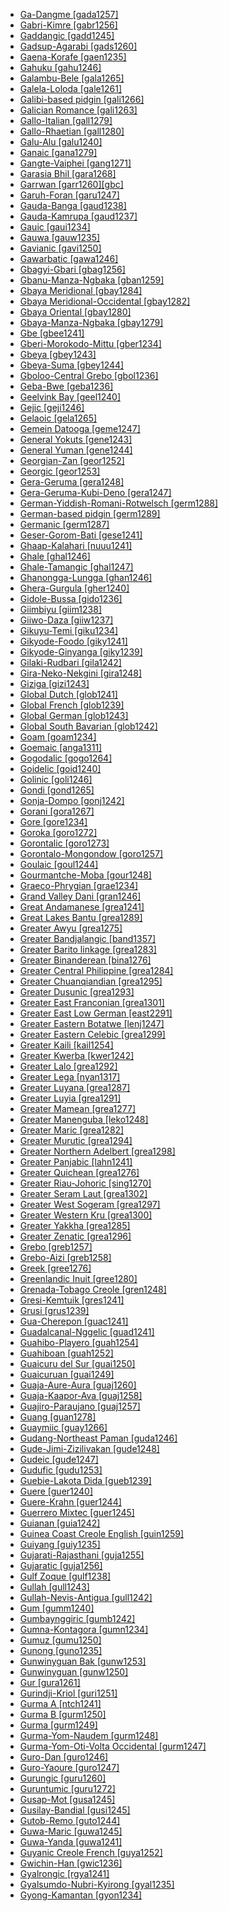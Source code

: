 - [Ga-Dangme [gada1257]](tree/atla1278/volt1241/kwav1236/gada1257/md.ini)
- [Gabri-Kimre [gabr1256]](tree/afro1255/chad1250/east2632/east2640/east2645/east2722/gabr1256/md.ini)
- [Gaddangic [gadd1245]](tree/aust1307/mala1545/nort3238/caga1241/iban1268/gadd1245/md.ini)
- [Gadsup-Agarabi [gads1260]](tree/nucl1709/kain1273/kain1274/gauw1235/gads1260/md.ini)
- [Gaena-Korafe [gaen1235]](tree/nucl1709/bina1276/bina1279/nucl1603/sout2934/coas1297/gaen1235/md.ini)
- [Gahuku [gahu1246]](tree/nucl1709/kain1273/goro1272/nucl1760/gahu1246/md.ini)
- [Galambu-Bele [gala1265]](tree/afro1255/chad1250/west2785/west2714/west2799/west2715/bole1261/nucl1735/gala1265/md.ini)
- [Galela-Loloda [gale1261]](tree/nort2923/nort2924/main1282/gale1261/md.ini)
- [Galibi-based pidgin [gali1266]](tree/pidg1258/gali1266/md.ini)
- [Galician Romance [gali1263]](tree/indo1319/clas1257/ital1284/lati1262/lati1263/impe1234/roma1334/ital1285/west2813/shif1234/sout3183/west2838/gali1263/md.ini)
- [Gallo-Italian [gall1279]](tree/indo1319/clas1257/ital1284/lati1262/lati1263/impe1234/roma1334/ital1285/west2813/shif1234/nort3208/gall1279/md.ini)
- [Gallo-Rhaetian [gall1280]](tree/indo1319/clas1257/ital1284/lati1262/lati1263/impe1234/roma1334/ital1285/west2813/shif1234/nort3208/gall1280/md.ini)
- [Galu-Alu [galu1240]](tree/nucl1708/wape1249/cent2407/wape1250/galu1240/md.ini)
- [Ganaic [gana1279]](tree/pama1250/gana1279/md.ini)
- [Gangte-Vaiphei [gang1271]](tree/sino1245/kuki1245/kuki1246/peri1260/nort3179/siza1239/gang1271/md.ini)
- [Garasia Bhil [gara1268]](tree/indo1319/clas1257/indo1320/indo1321/midd1375/cont1248/midl1245/bhil1254/gara1268/md.ini)
- [Garrwan [garr1260][gbc]](tree/garr1260/md.ini)
- [Garuh-Foran [garu1247]](tree/nucl1709/mada1298/croi1234/mabu1247/hans1243/garu1247/md.ini)
- [Gauda-Banga [gaud1238]](tree/indo1319/clas1257/indo1320/indo1321/midd1375/cont1248/indo1323/oriy1254/gaud1237/gaud1238/md.ini)
- [Gauda-Kamrupa [gaud1237]](tree/indo1319/clas1257/indo1320/indo1321/midd1375/cont1248/indo1323/oriy1254/gaud1237/md.ini)
- [Gauic [gaui1234]](tree/taik1256/kada1291/sout3143/west2798/gaui1234/md.ini)
- [Gauwa [gauw1235]](tree/nucl1709/kain1273/kain1274/gauw1235/md.ini)
- [Gavianic [gavi1250]](tree/tupi1275/mond1266/gavi1250/md.ini)
- [Gawarbatic [gawa1246]](tree/indo1319/clas1257/indo1320/indo1321/gawa1246/md.ini)
- [Gbagyi-Gbari [gbag1256]](tree/atla1278/volt1241/benu1247/ebir1244/nupe1252/gbag1256/md.ini)
- [Gbanu-Manza-Ngbaka [gban1259]](tree/atla1278/volt1241/nort3149/gbay1279/gbay1280/gban1259/md.ini)
- [Gbaya Meridional [gbay1284]](tree/atla1278/volt1241/nort3149/gbay1279/gbay1282/gbay1284/md.ini)
- [Gbaya Meridional-Occidental [gbay1282]](tree/atla1278/volt1241/nort3149/gbay1279/gbay1282/md.ini)
- [Gbaya Oriental [gbay1280]](tree/atla1278/volt1241/nort3149/gbay1279/gbay1280/md.ini)
- [Gbaya-Manza-Ngbaka [gbay1279]](tree/atla1278/volt1241/nort3149/gbay1279/md.ini)
- [Gbe [gbee1241]](tree/atla1278/volt1241/kwav1236/gbee1241/md.ini)
- [Gberi-Morokodo-Mittu [gber1234]](tree/cent2225/sara1341/moro1282/moro1293/gber1234/md.ini)
- [Gbeya [gbey1243]](tree/atla1278/volt1241/nort3149/gbay1279/gbay1282/boko1260/gbey1243/md.ini)
- [Gbeya-Suma [gbey1244]](tree/atla1278/volt1241/nort3149/gbay1279/gbay1282/boko1260/gbey1243/gbey1244/md.ini)
- [Gboloo-Central Grebo [gbol1236]](tree/krua1234/grea1300/west2485/greb1258/greb1257/greb1256/nort3193/barc1236/gbol1236/md.ini)
- [Geba-Bwe [geba1236]](tree/sino1245/kare1337/cent1999/geba1236/md.ini)
- [Geelvink Bay [geel1240]](tree/geel1240/md.ini)
- [Gejic [geji1246]](tree/afro1255/chad1250/west2785/west2790/west2800/sout3162/nort3190/geji1246/md.ini)
- [Gelaoic [gela1265]](tree/taik1256/kada1291/sout3143/west2798/gaui1234/gela1265/md.ini)
- [Gemein Datooga [geme1247]](tree/nilo1247/sout2830/tato1241/geme1247/md.ini)
- [General Yokuts [gene1243]](tree/yoku1255/gene1243/md.ini)
- [General Yuman [gene1244]](tree/coch1271/yuma1250/gene1244/md.ini)
- [Georgian-Zan [geor1252]](tree/kart1248/geor1252/md.ini)
- [Georgic [geor1253]](tree/kart1248/geor1252/geor1253/md.ini)
- [Gera-Geruma [gera1248]](tree/afro1255/chad1250/west2785/west2714/west2799/west2715/bole1261/nucl1735/gera1247/gera1248/md.ini)
- [Gera-Geruma-Kubi-Deno [gera1247]](tree/afro1255/chad1250/west2785/west2714/west2799/west2715/bole1261/nucl1735/gera1247/md.ini)
- [German-Yiddish-Romani-Rotwelsch [germ1288]](tree/mixe1287/germ1288/md.ini)
- [German-based pidgin [germ1289]](tree/pidg1258/germ1289/md.ini)
- [Germanic [germ1287]](tree/indo1319/clas1257/germ1287/md.ini)
- [Geser-Gorom-Bati [gese1241]](tree/aust1307/mala1545/grea1302/band1354/gese1239/gese1241/md.ini)
- [Ghaap-Kalahari [nuuu1241]](tree/tuuu1241/kwii1241/nuuu1241/md.ini)
- [Ghale [ghal1246]](tree/sino1245/bodi1256/kaik1248/ghal1247/ghal1246/md.ini)
- [Ghale-Tamangic [ghal1247]](tree/sino1245/bodi1256/kaik1248/ghal1247/md.ini)
- [Ghanongga-Lungga [ghan1246]](tree/aust1307/mala1545/east2712/ocea1241/west2818/meso1253/newi1242/stge1234/nort3225/newg1239/west2857/simb1260/ghan1246/md.ini)
- [Ghera-Gurgula [gher1240]](tree/indo1319/clas1257/indo1320/indo1321/midd1375/cont1248/midl1245/shau1239/indo1322/west2812/unun9883/gher1240/md.ini)
- [Gidole-Bussa [gido1236]](tree/afro1255/cush1243/east2699/lowl1267/sout3055/main1283/nucl1701/kons1242/gido1236/md.ini)
- [Giimbiyu [giim1238]](tree/giim1238/md.ini)
- [Giiwo-Daza [giiw1237]](tree/afro1255/chad1250/west2785/west2714/west2799/west2715/bole1261/nucl1735/gala1265/kirf1234/giiw1237/md.ini)
- [Gikuyu-Temi [giku1234]](tree/atla1278/volt1241/benu1247/bant1294/sout3152/narr1281/east2731/nort3203/cent2274/giku1234/md.ini)
- [Gikyode-Foodo [giky1241]](tree/atla1278/volt1241/kwav1236/nyoa1234/poto1254/tano1248/guan1278/nort3204/otin1234/moun1254/giky1239/giky1241/md.ini)
- [Gikyode-Ginyanga [giky1239]](tree/atla1278/volt1241/kwav1236/nyoa1234/poto1254/tano1248/guan1278/nort3204/otin1234/moun1254/giky1239/md.ini)
- [Gilaki-Rudbari [gila1242]](tree/indo1319/clas1257/indo1320/iran1269/cent2317/cent2318/nort3177/casp1236/gila1242/md.ini)
- [Gira-Neko-Nekgini [gira1248]](tree/nucl1709/fini1244/fini1245/gusa1245/gira1248/md.ini)
- [Giziga [gizi1243]](tree/afro1255/chad1250/bium1280/nort3156/maro1246/gizi1243/md.ini)
- [Global Dutch [glob1241]](tree/indo1319/clas1257/germ1287/nort3152/west2793/macr1270/midd1347/mode1257/glob1241/md.ini)
- [Global French [glob1239]](tree/indo1319/clas1257/ital1284/lati1262/lati1263/impe1234/roma1334/ital1285/west2813/shif1234/nort3208/gall1280/oila1234/cent2283/macr1273/glob1239/md.ini)
- [Global German [glob1243]](tree/indo1319/clas1257/germ1287/nort3152/west2793/high1289/high1286/midd1349/mode1258/uppe1464/glob1243/md.ini)
- [Global South Bavarian [glob1242]](tree/indo1319/clas1257/germ1287/nort3152/west2793/high1289/high1286/midd1349/mode1258/baye1239/glob1242/md.ini)
- [Goam [goam1234]](tree/lowe1437/ramu1234/goam1234/md.ini)
- [Goemaic [anga1311]](tree/afro1255/chad1250/west2785/west2714/west2799/west2717/anga1311/md.ini)
- [Gogodalic [gogo1264]](tree/suki1244/gogo1264/md.ini)
- [Goidelic [goid1240]](tree/indo1319/clas1257/celt1248/nucl1715/tgbc1234/insu1254/goid1240/md.ini)
- [Golinic [goli1246]](tree/nucl1709/cent2120/simb1258/nucl1617/goli1246/md.ini)
- [Gondi [gond1265]](tree/drav1251/sout3133/sout3139/gond1265/md.ini)
- [Gonja-Dompo [gonj1242]](tree/atla1278/volt1241/kwav1236/nyoa1234/poto1254/tano1248/guan1278/nort3204/gonj1242/md.ini)
- [Gorani [gora1267]](tree/indo1319/clas1257/indo1320/iran1269/cent2317/cent2318/nort3177/tati1243/gora1267/md.ini)
- [Gore [gore1234]](tree/cent2225/sara1341/sbbo1237/nucl1719/sara1349/cent2044/sara1345/gore1234/md.ini)
- [Goroka [goro1272]](tree/nucl1709/kain1273/goro1272/md.ini)
- [Gorontalic [goro1273]](tree/aust1307/mala1545/grea1284/goro1257/goro1273/md.ini)
- [Gorontalo-Mongondow [goro1257]](tree/aust1307/mala1545/grea1284/goro1257/md.ini)
- [Goulaic [goul1244]](tree/atla1278/volt1241/nort3149/buak1234/adam1257/goul1243/goul1244/md.ini)
- [Gourmantche-Moba [gour1248]](tree/atla1278/volt1241/nort3149/gura1261/cent2243/nort2777/bwam1248/otiv1239/nucl1743/gurm1247/gurm1248/gurm1249/gurm1250/gour1248/md.ini)
- [Graeco-Phrygian [grae1234]](tree/indo1319/clas1257/grae1234/md.ini)
- [Grand Valley Dani [gran1246]](tree/nucl1709/dani1287/cent2233/gran1246/md.ini)
- [Great Andamanese [grea1241]](tree/grea1241/md.ini)
- [Great Lakes Bantu [grea1289]](tree/atla1278/volt1241/benu1247/bant1294/sout3152/narr1281/east2731/nort3203/grea1289/md.ini)
- [Greater Awyu [grea1275]](tree/nucl1709/cent2116/awyu1265/grea1275/md.ini)
- [Greater Bandjalangic [band1357]](tree/pama1250/sout3135/news1235/band1357/md.ini)
- [Greater Barito linkage [grea1283]](tree/aust1307/mala1545/basa1291/grea1283/md.ini)
- [Greater Binanderean [bina1276]](tree/nucl1709/bina1276/md.ini)
- [Greater Central Philippine [grea1284]](tree/aust1307/mala1545/grea1284/md.ini)
- [Greater Chuanqiandian [grea1295]](tree/hmon1336/hmon1337/nucl1714/nucl1720/west2803/grea1295/md.ini)
- [Greater Dusunic [grea1293]](tree/aust1307/mala1545/nort3253/saba1285/sout3154/grea1293/md.ini)
- [Greater East Franconian [grea1301]](tree/indo1319/clas1257/germ1287/nort3152/west2793/high1289/high1286/midd1349/mode1258/uppe1464/grea1301/md.ini)
- [Greater East Low German [east2291]](tree/indo1319/clas1257/germ1287/nort3152/west2793/nort3175/alts1234/midd1345/lowg1239/east2291/md.ini)
- [Greater Eastern Botatwe [lenj1247]](tree/atla1278/volt1241/benu1247/bant1294/sout3152/narr1281/east2731/bota1239/lenj1247/md.ini)
- [Greater Eastern Celebic [grea1299]](tree/aust1307/mala1545/cele1242/grea1299/md.ini)
- [Greater Kaili [kail1254]](tree/aust1307/mala1545/cele1242/kail1255/nort2898/kail1254/md.ini)
- [Greater Kwerba [kwer1242]](tree/kwer1242/md.ini)
- [Greater Lalo [grea1292]](tree/sino1245/burm1265/lolo1265/lolo1267/nili1235/liso1234/nucl1734/lisu1252/lalu1234/lalo1240/grea1292/md.ini)
- [Greater Lega [nyan1317]](tree/atla1278/volt1241/benu1247/bant1294/sout3152/narr1281/east2731/nyan1317/md.ini)
- [Greater Luyana [grea1287]](tree/atla1278/volt1241/benu1247/bant1294/sout3152/narr1281/cent2260/grea1287/md.ini)
- [Greater Luyia [grea1291]](tree/atla1278/volt1241/benu1247/bant1294/sout3152/narr1281/east2731/nort3203/grea1289/grea1291/md.ini)
- [Greater Mamean [grea1277]](tree/maya1287/core1254/quic1274/grea1277/md.ini)
- [Greater Manenguba [leko1248]](tree/atla1278/volt1241/benu1247/bant1294/sout3152/narr1281/bant1295/lund1274/leko1248/md.ini)
- [Greater Maric [grea1282]](tree/pama1250/grea1282/md.ini)
- [Greater Murutic [grea1294]](tree/aust1307/mala1545/nort3253/saba1285/sout3154/grea1294/md.ini)
- [Greater Northern Adelbert [grea1298]](tree/nucl1709/mada1298/croi1234/grea1298/md.ini)
- [Greater Panjabic [lahn1241]](tree/indo1319/clas1257/indo1320/indo1321/midd1375/cont1248/indo1324/sind1278/lahn1241/md.ini)
- [Greater Quichean [grea1276]](tree/maya1287/core1254/quic1274/grea1276/md.ini)
- [Greater Riau-Johoric [sing1270]](tree/aust1307/mala1545/mala1536/nort3170/mala1538/nucl1806/sing1270/md.ini)
- [Greater Seram Laut [grea1302]](tree/aust1307/mala1545/grea1302/md.ini)
- [Greater West Sogeram [grea1297]](tree/nucl1709/mada1298/kala1403/sout3148/soge1235/apal1258/grea1297/md.ini)
- [Greater Western Kru [grea1300]](tree/krua1234/grea1300/md.ini)
- [Greater Yakkha [grea1285]](tree/sino1245/hima1249/maha1306/kira1253/east2719/grea1285/md.ini)
- [Greater Zenatic [grea1296]](tree/afro1255/berb1260/grea1296/md.ini)
- [Grebo [greb1257]](tree/krua1234/grea1300/west2485/greb1258/greb1257/md.ini)
- [Grebo-Aizi [greb1258]](tree/krua1234/grea1300/west2485/greb1258/md.ini)
- [Greek [gree1276]](tree/indo1319/clas1257/grae1234/gree1276/md.ini)
- [Greenlandic Inuit [gree1280]](tree/eski1264/eski1265/inui1246/gree1280/md.ini)
- [Grenada-Tobago Creole [gren1248]](tree/indo1319/clas1257/germ1287/nort3152/west2793/nort3175/angl1264/angl1265/late1254/merc1242/macr1271/guin1259/cari1284/east2759/vinc1244/gren1248/md.ini)
- [Gresi-Kemtuik [gres1241]](tree/nimb1257/oute1261/mlap1239/gres1241/md.ini)
- [Grusi [grus1239]](tree/atla1278/volt1241/nort3149/gura1261/cent2243/sout3164/grus1239/md.ini)
- [Gua-Cherepon [guac1241]](tree/atla1278/volt1241/kwav1236/nyoa1234/poto1254/tano1248/guan1278/sout2781/hill1256/guac1241/md.ini)
- [Guadalcanal-Nggelic [guad1241]](tree/aust1307/mala1545/east2712/ocea1241/sout2853/guad1241/md.ini)
- [Guahibo-Playero [guah1254]](tree/guah1252/nucl1828/guah1253/guah1254/md.ini)
- [Guahiboan [guah1252]](tree/guah1252/md.ini)
- [Guaicuru del Sur [guai1250]](tree/guai1249/guai1250/md.ini)
- [Guaicuruan [guai1249]](tree/guai1249/md.ini)
- [Guaja-Aure-Aura [guaj1260]](tree/tupi1275/mawe1252/awet1245/tupi1276/tupi1281/guaj1258/guaj1260/md.ini)
- [Guaja-Kaapor-Ava [guaj1258]](tree/tupi1275/mawe1252/awet1245/tupi1276/tupi1281/guaj1258/md.ini)
- [Guajiro-Paraujano [guaj1257]](tree/araw1281/cari1281/guaj1257/md.ini)
- [Guang [guan1278]](tree/atla1278/volt1241/kwav1236/nyoa1234/poto1254/tano1248/guan1278/md.ini)
- [Guaymiic [guay1266]](tree/chib1249/core1252/isth1243/east2569/guay1266/md.ini)
- [Gudang-Northeast Paman [guda1246]](tree/pama1250/pama1251/nort2758/guda1246/md.ini)
- [Gude-Jimi-Zizilivakan [gude1248]](tree/afro1255/chad1250/bium1280/sout3145/bium1271/gude1247/gude1248/md.ini)
- [Gudeic [gude1247]](tree/afro1255/chad1250/bium1280/sout3145/bium1271/gude1247/md.ini)
- [Gudufic [gudu1253]](tree/afro1255/chad1250/bium1280/nort3156/marg1267/mand1472/dghw1240/gudu1253/md.ini)
- [Guebie-Lakota Dida [gueb1239]](tree/krua1234/east2415/dida1244/dida1245/gueb1239/md.ini)
- [Guere [guer1240]](tree/krua1234/grea1300/west2485/weeb1234/weea1234/guer1244/guer1240/md.ini)
- [Guere-Krahn [guer1244]](tree/krua1234/grea1300/west2485/weeb1234/weea1234/guer1244/md.ini)
- [Guerrero Mixtec [guer1245]](tree/otom1299/east2557/amuz1253/mixt1422/mixt1423/mixt1427/guer1245/md.ini)
- [Guianan [guia1242]](tree/cari1283/guia1242/md.ini)
- [Guinea Coast Creole English [guin1259]](tree/indo1319/clas1257/germ1287/nort3152/west2793/nort3175/angl1264/angl1265/late1254/merc1242/macr1271/guin1259/md.ini)
- [Guiyang [guiy1235]](tree/hmon1336/hmon1337/nucl1714/nucl1720/west2803/grea1295/guiy1235/md.ini)
- [Gujarati-Rajasthani [guja1255]](tree/indo1319/clas1257/indo1320/indo1321/midd1375/cont1248/midl1245/apab1234/guja1255/md.ini)
- [Gujaratic [guja1256]](tree/indo1319/clas1257/indo1320/indo1321/midd1375/cont1248/midl1245/apab1234/guja1255/guja1256/md.ini)
- [Gulf Zoque [gulf1238]](tree/mixe1284/zoqu1261/gulf1238/md.ini)
- [Gullah [gull1243]](tree/indo1319/clas1257/germ1287/nort3152/west2793/nort3175/angl1264/angl1265/late1254/merc1242/macr1271/guin1259/cari1284/east2759/gull1242/gull1243/md.ini)
- [Gullah-Nevis-Antigua [gull1242]](tree/indo1319/clas1257/germ1287/nort3152/west2793/nort3175/angl1264/angl1265/late1254/merc1242/macr1271/guin1259/cari1284/east2759/gull1242/md.ini)
- [Gum [gumm1240]](tree/nucl1709/mada1298/croi1234/mabu1247/gumm1240/md.ini)
- [Gumbaynggiric [gumb1242]](tree/pama1250/sout3135/nort3154/gumb1242/md.ini)
- [Gumna-Kontagora [gumn1234]](tree/atla1278/volt1241/benu1247/kain1275/cent2242/basa1288/basa1279/kont1247/gumn1234/md.ini)
- [Gumuz [gumu1250]](tree/gumu1250/md.ini)
- [Gunong [guno1235]](tree/sino1245/nung1293/guno1235/md.ini)
- [Gunwinyguan Bak [gunw1253]](tree/gunw1250/gunw1253/md.ini)
- [Gunwinyguan [gunw1250]](tree/gunw1250/md.ini)
- [Gur [gura1261]](tree/atla1278/volt1241/nort3149/gura1261/md.ini)
- [Gurindji-Kriol [guri1251]](tree/mixe1287/guri1251/md.ini)
- [Gurma A [ntch1241]](tree/atla1278/volt1241/nort3149/gura1261/cent2243/nort2777/bwam1248/otiv1239/nucl1743/gurm1247/gurm1248/gurm1249/ntch1241/md.ini)
- [Gurma B [gurm1250]](tree/atla1278/volt1241/nort3149/gura1261/cent2243/nort2777/bwam1248/otiv1239/nucl1743/gurm1247/gurm1248/gurm1249/gurm1250/md.ini)
- [Gurma [gurm1249]](tree/atla1278/volt1241/nort3149/gura1261/cent2243/nort2777/bwam1248/otiv1239/nucl1743/gurm1247/gurm1248/gurm1249/md.ini)
- [Gurma-Yom-Naudem [gurm1248]](tree/atla1278/volt1241/nort3149/gura1261/cent2243/nort2777/bwam1248/otiv1239/nucl1743/gurm1247/gurm1248/md.ini)
- [Gurma-Yom-Oti-Volta Occidental [gurm1247]](tree/atla1278/volt1241/nort3149/gura1261/cent2243/nort2777/bwam1248/otiv1239/nucl1743/gurm1247/md.ini)
- [Guro-Dan [guro1246]](tree/mand1469/east2697/sout3140/guro1245/guro1246/md.ini)
- [Guro-Yaoure [guro1247]](tree/mand1469/east2697/sout3140/guro1245/guro1246/guro1247/md.ini)
- [Gurungic [guru1260]](tree/sino1245/bodi1256/kaik1248/ghal1247/tama1367/guru1260/md.ini)
- [Guruntumic [guru1272]](tree/afro1255/chad1250/west2785/west2790/west2800/sout3161/guru1272/md.ini)
- [Gusap-Mot [gusa1245]](tree/nucl1709/fini1244/fini1245/gusa1245/md.ini)
- [Gusilay-Bandial [gusi1245]](tree/atla1278/nort3146/cent2230/bakk1238/jool1234/jola1264/gusi1245/md.ini)
- [Gutob-Remo [guto1244]](tree/aust1305/mund1335/guto1244/md.ini)
- [Guwa-Maric [guwa1245]](tree/pama1250/grea1282/guwa1245/md.ini)
- [Guwa-Yanda [guwa1241]](tree/pama1250/grea1282/guwa1245/guwa1241/md.ini)
- [Guyanic Creole French [guya1252]](tree/indo1319/clas1257/ital1284/lati1262/lati1263/impe1234/roma1334/ital1285/west2813/shif1234/nort3208/gall1280/oila1234/cent2283/macr1273/circ1240/guya1252/md.ini)
- [Gwichin-Han [gwic1236]](tree/atha1245/atha1246/atha1247/cent2371/gwic1236/md.ini)
- [Gyalrongic [rgya1241]](tree/sino1245/burm1265/naqi1236/qian1263/rgya1241/md.ini)
- [Gyalsumdo-Nubri-Kyirong [gyal1235]](tree/sino1245/bodi1256/bodi1257/oldm1245/tibe1276/late1253/cent2346/sout3216/kyir1235/gyal1235/md.ini)
- [Gyong-Kamantan [gyon1234]](tree/atla1278/volt1241/benu1247/benu1248/west2801/nort3184/gyon1234/md.ini)
